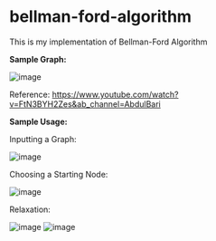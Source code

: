 # bellman-ford-algorithm
This is my implementation of Bellman-Ford Algorithm

**Sample Graph:**

![image](https://github.com/davidkingroderos/bellman-ford-algorithm/assets/75028710/0f941750-d93e-4ccc-a702-d91aa998cb0a)

Reference: https://www.youtube.com/watch?v=FtN3BYH2Zes&ab_channel=AbdulBari

**Sample Usage:**


Inputting a Graph:

![image](https://github.com/davidkingroderos/bellman-ford-algorithm/assets/75028710/6445be0d-469b-4a5d-b313-0e100e70c680)


Choosing a Starting Node:

![image](https://github.com/davidkingroderos/bellman-ford-algorithm/assets/75028710/7bf9a41b-db6c-47ae-a8b5-8c93fc731dae)


Relaxation:

![image](https://github.com/davidkingroderos/bellman-ford-algorithm/assets/75028710/c85d8697-b370-4517-a56b-005bc2dfb74f)
![image](https://github.com/davidkingroderos/bellman-ford-algorithm/assets/75028710/25eb3c8b-e879-41fd-854e-c7b09cf7c6d9)
